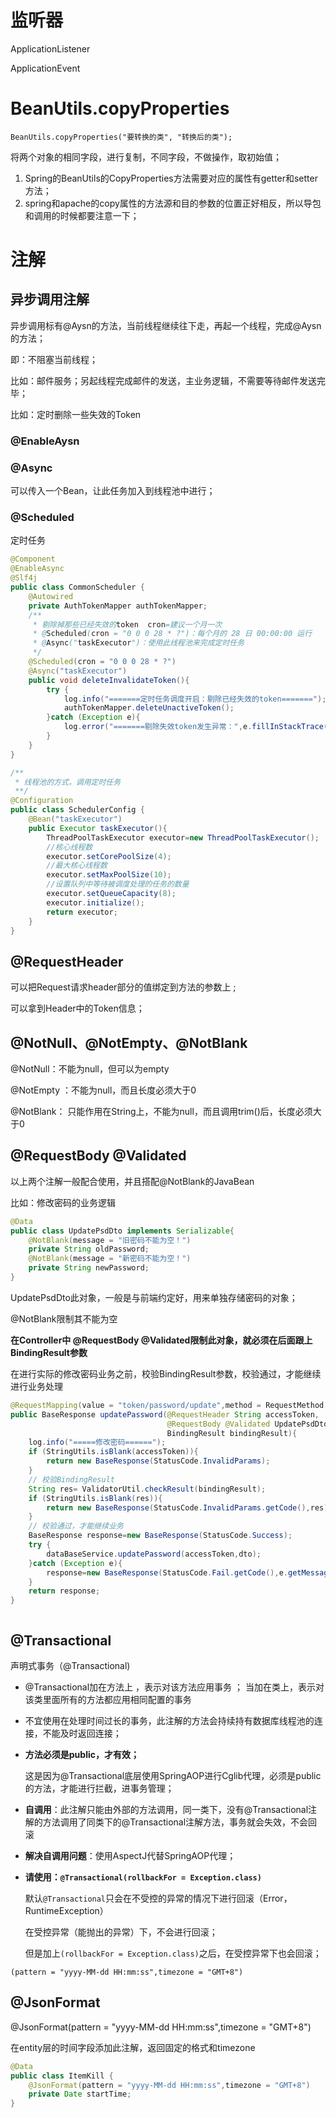 # 监听器

ApplicationListener

ApplicationEvent



# BeanUtils.copyProperties

```
BeanUtils.copyProperties("要转换的类", "转换后的类"); 
```

将两个对象的相同字段，进行复制，不同字段，不做操作，取初始值；

1. Spring的BeanUtils的CopyProperties方法需要对应的属性有getter和setter方法；
2. spring和apache的copy属性的方法源和目的参数的位置正好相反，所以导包和调用的时候都要注意一下；

# 注解

## 异步调用注解

异步调用标有@Aysn的方法，当前线程继续往下走，再起一个线程，完成@Aysn的方法；

即：不阻塞当前线程；

比如：邮件服务；另起线程完成邮件的发送，主业务逻辑，不需要等待邮件发送完毕；

比如：定时删除一些失效的Token

### @EnableAysn

### @Async

可以传入一个Bean，让此任务加入到线程池中进行；

### @Scheduled

定时任务

```java
@Component
@EnableAsync
@Slf4j
public class CommonScheduler {
    @Autowired
    private AuthTokenMapper authTokenMapper;
    /**
     * 剔除掉那些已经失效的token  cron=建议一个月一次
     * @Scheduled(cron = "0 0 0 28 * ?")：每个月的 28 日 00:00:00 运行
     * @Async("taskExecutor")：使用此线程池来完成定时任务
     */
    @Scheduled(cron = "0 0 0 28 * ?")
    @Async("taskExecutor")
    public void deleteInvalidateToken(){
        try {
            log.info("=======定时任务调度开启：剔除已经失效的token=======");
            authTokenMapper.deleteUnactiveToken();
        }catch (Exception e){
            log.error("=======剔除失效token发生异常：",e.fillInStackTrace());
        }
    }
}
```

```java
/**
 * 线程池的方式，调用定时任务
 **/
@Configuration
public class SchedulerConfig {
    @Bean("taskExecutor")
    public Executor taskExecutor(){
        ThreadPoolTaskExecutor executor=new ThreadPoolTaskExecutor();
        //核心线程数
        executor.setCorePoolSize(4);
        //最大核心线程数
        executor.setMaxPoolSize(10);
        //设置队列中等待被调度处理的任务的数量
        executor.setQueueCapacity(8);
        executor.initialize();
        return executor;
    }
}
```

## @RequestHeader

 可以把Request请求header部分的值绑定到方法的参数上 ;

可以拿到Header中的Token信息；



## @NotNull、@NotEmpty、@NotBlank

 @NotNull：不能为null，但可以为empty 

@NotEmpty ：不能为null，而且长度必须大于0 

@NotBlank： 只能作用在String上，不能为null，而且调用trim()后，长度必须大于0 



## @RequestBody @Validated 

以上两个注解一般配合使用，并且搭配@NotBlank的JavaBean

比如：修改密码的业务逻辑

```java
@Data
public class UpdatePsdDto implements Serializable{
    @NotBlank(message = "旧密码不能为空！")
    private String oldPassword;
    @NotBlank(message = "新密码不能为空！")
    private String newPassword;
}
```

UpdatePsdDto此对象，一般是与前端约定好，用来单独存储密码的对象；

@NotBlank限制其不能为空

**在Controller中 @RequestBody @Validated限制此对象，就必须在后面跟上BindingResult参数**

在进行实际的修改密码业务之前，校验BindingResult参数，校验通过，才能继续进行业务处理

```java
@RequestMapping(value = "token/password/update",method = RequestMethod.POST)
public BaseResponse updatePassword(@RequestHeader String accessToken, 
                                   @RequestBody @Validated UpdatePsdDto dto, 
                                   BindingResult bindingResult){
    log.info("=====修改密码======");
    if (StringUtils.isBlank(accessToken)){
        return new BaseResponse(StatusCode.InvalidParams);
    }
    // 校验BindingResult
    String res= ValidatorUtil.checkResult(bindingResult);
    if (StringUtils.isBlank(res)){
        return new BaseResponse(StatusCode.InvalidParams.getCode(),res);
    }
    // 校验通过，才能继续业务
    BaseResponse response=new BaseResponse(StatusCode.Success);
    try {
        dataBaseService.updatePassword(accessToken,dto);
    }catch (Exception e){
        response=new BaseResponse(StatusCode.Fail.getCode(),e.getMessage());
    }
    return response;
}
```

```

```

## @Transactional

 声明式事务（@Transactional) 

- @Transactional加在方法上 ，表示对该方法应用事务 ； 当加在类上，表示对该类里面所有的方法都应用相同配置的事务 

- 不宜使用在处理时间过长的事务，此注解的方法会持续持有数据库线程池的连接，不能及时返回连接；

- **方法必须是public，才有效；**

  这是因为@Transactional底层使用SpringAOP进行Cglib代理，必须是public的方法，才能进行拦截，进事务管理；

- **自调用**：此注解只能由外部的方法调用，同一类下，没有@Transactional注解的方法调用了同类下的@Transactional注解方法，事务就会失效，不会回滚

- **解决自调用问题**：使用AspectJ代替SpringAOP代理；

- **请使用：`@Transactional(rollbackFor = Exception.class)`**

  默认`@Transactional`只会在不受控的异常的情况下进行回滚（Error，RuntimeException）

  在受控异常（能抛出的异常）下，不会进行回滚；

  但是加上`(rollbackFor = Exception.class)`之后，在受控异常下也会回滚；

```
(pattern = "yyyy-MM-dd HH:mm:ss",timezone = "GMT+8")
```

## @JsonFormat

@JsonFormat(pattern = "yyyy-MM-dd HH:mm:ss",timezone = "GMT+8")

在entity层的时间字段添加此注解，返回固定的格式和timezone

```java
@Data
public class ItemKill {
    @JsonFormat(pattern = "yyyy-MM-dd HH:mm:ss",timezone = "GMT+8")
    private Date startTime;
}
```

